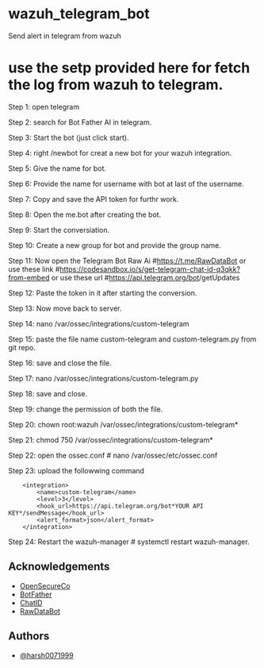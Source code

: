 # wazuh_telegram_bot
Send alert in telegram from wazuh


# use the setp provided here for fetch the log from wazuh to telegram.
Step 1: open telegram

Step 2: search for Bot Father AI in telegram.

Step 3: Start the bot (just click start).

Step 4: right /newbot for creat a new bot for your wazuh integration.

Step 5: Give the name for bot.

Step 6: Provide the name for username with bot at last of the username.

Step 7: Copy and save the API token for furthr work.

Step 8: Open the me.bot after creating the bot.

Step 9: Start the conversiation.

Step 10: Create a new group for bot and provide the group name.

Step 11: Now open the Telegram Bot Raw Ai #https://t.me/RawDataBot or use these link #https://codesandbox.io/s/get-telegram-chat-id-q3qkk?from-embed or use these url #https://api.telegram.org/bot<YourBOTToken>/getUpdates

Step 12: Paste the token in it after starting the conversion.

Step 13: Now move back to server.

Step 14: nano /var/ossec/integrations/custom-telegram

Step 15: paste the file name custom-telegram and custom-telegram.py from git repo.

Step 16: save and close the file.

Step 17: nano /var/ossec/integrations/custom-telegram.py

Step 18: save and close.

Step 19: change the permission of both the file.

Step 20: chown root:wazuh /var/ossec/integrations/custom-telegram*

Step 21: chmod 750 /var/ossec/integrations/custom-telegram*

Step 22: open the ossec.conf # nano /var/ossec/etc/ossec.conf

Step 23: upload the followwing command

        <integration>
            <name>custom-telegram</name>
            <level>3</level>
            <hook_url>https://api.telegram.org/bot*YOUR API KEY*/sendMessage</hook_url>
            <alert_format>json</alert_format>
        </integration>
Step 24: Restart the wazuh-manager # systemctl restart wazuh-manager.



## Acknowledgements

 - [OpenSecureCo](https://github.com/OpenSecureCo/Demos/blob/main/Telegram%20Integration)
 - [BotFather](https://telegram.me/BotFather)
 - [ChatID](https://sean-bradley.medium.com/get-telegram-chat-id-80b575520659)
 - [RawDataBot](https://t.me/RawDataBot)


## Authors

- [@harsh0071999](https://github.com/Harsh0071999)

